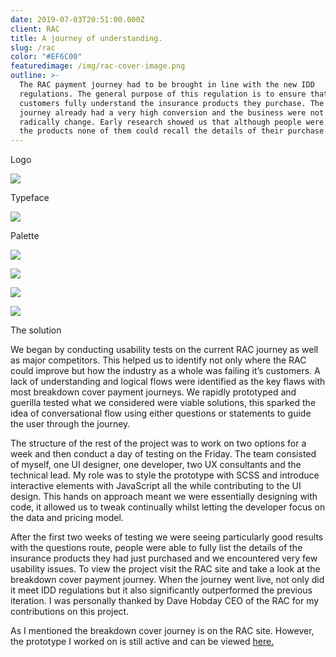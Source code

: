 ```yaml
---
date: 2019-07-03T20:51:00.000Z
client: RAC
title: A journey of understanding.
slug: /rac
color: "#EF6C00"
featuredimage: /img/rac-cover-image.png
outline: >-
  The RAC payment journey had to be brought in line with the new IDD
  regulations. The general purpose of this regulation is to ensure that
  customers fully understand the insurance products they purchase. The current
  journey already had a very high conversion and the business were not keen to
  radically change. Early research showed us that although people were buying
  the products none of them could recall the details of their purchase.
---
```


<div class="OffsetContent Logo">

<p class="title">Logo</p>

![](/img/rac-logo.svg)

</div>

<div class="OffsetContent">

<p class="title">Typeface</p>

![](/img/rac-typeface.svg)

</div>

<div class="OffsetContent Colours">

<p class="title">Palette</p>

![](/img/rac-colours.svg)

</div>

<div class="FullWidthImage">

![](/img/rac-combo-2.jpg)

</div>

<div class="FullWidthImage">

![](/img/rac-mobile.jpg)

</div>
<div class="FullWidthImage">

![](/img/rac-desktop.jpg)

</div>
<div class="OffsetContent">

<p class="title">The solution</p>

<div class="content">

We began by conducting usability tests on the current RAC journey as well as major competitors. This helped us to identify not only where the RAC could improve but how the industry as a whole was failing it’s customers. A lack of understanding and logical flows were identified as the key flaws with most breakdown cover payment journeys. We rapidly prototyped and guerilla tested what we considered were viable solutions, this sparked the idea of conversational flow using either questions or statements to guide the user through the journey.

The structure of the rest of the project was to work on two options for a week and then conduct a day of testing on the Friday. The team consisted of myself, one UI designer, one developer, two UX consultants and the technical lead. My role was to style the prototype with SCSS and introduce interactive elements with JavaScript all the while contributing to the UI design. This hands on approach meant we were essentially designing with code, it allowed us to tweak continually whilst letting the developer focus on the data and pricing model.

After the first two weeks of testing we were seeing particularly good results with the questions route, people were able to fully list the details of the insurance products they had just purchased and we encountered very few usability issues. To view the project visit the RAC site and take a look at the breakdown cover payment journey. When the journey went live, not only did it meet IDD regulations but it also significantly outperformed the previous iteration. I was personally thanked by Dave Hobday CEO of the RAC for my contributions on this project.

As I mentioned the breakdown cover journey is on the RAC site. However, the prototype I worked on is still active and can be viewed <a href="http://rac-idd.herokuapp.com/option-d-2a?paymentFrequency=1">here.</a>

</div>

</div>

